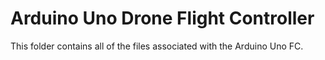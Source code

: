 # Arduino Uno Drone Flight Controller
This folder contains all of the files associated with the Arduino Uno FC.
